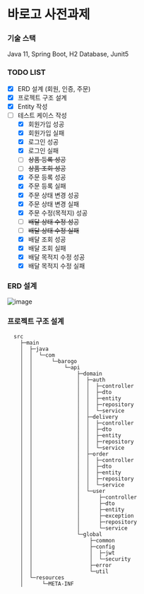 # 바로고 사전과제

### 기술 스택
Java 11, Spring Boot, H2 Database, Junit5

### TODO LIST
- [X] ERD 설계 (회원, 인증, 주문)
- [X] 프로젝트 구조 설계
- [X] Entity 작성
- [ ] 테스트 케이스 작성
  - [X] 회원가입 성공
  - [X] 회원가입 실패
  - [X] 로그인 성공
  - [X] 로그인 실패
  - [ ] ~~상품 등록 성공~~
  - [ ] ~~상품 조회 성공~~
  - [X] 주문 등록 성공
  - [X] 주문 등록 실패
  - [X] 주문 상태 변경 성공
  - [X] 주문 상태 변경 실패
  - [X] 주문 수정(목적지) 성공
  - [ ] ~~배달 상태 수정 성공~~
  - [ ] ~~배달 상태 수정 실패~~
  - [X] 배달 조회 성공
  - [X] 배달 조회 실패
  - [X] 배달 목적지 수정 성공
  - [X] 배달 목적지 수정 실패

### ERD 설계
![image](https://user-images.githubusercontent.com/50124623/226638899-1c2e95e5-6ba4-4f0b-b99e-df98042c973b.png)


### 프로젝트 구조 설계
```
  src
    ├─main
    │  ├─java
    │  │  └─com
    │  │      └─barogo
    │  │          └─api
    │  │              ├─domain
    │  │              │  ├─auth
    │  │              │  │  ├─controller
    │  │              │  │  ├─dto
    │  │              │  │  ├─entity
    │  │              │  │  ├─repository
    │  │              │  │  └─service
    │  │              │  ├─delivery
    │  │              │  │  ├─controller
    │  │              │  │  ├─dto
    │  │              │  │  ├─entity
    │  │              │  │  ├─repository
    │  │              │  │  └─service
    │  │              │  ├─order
    │  │              │  │  ├─controller
    │  │              │  │  ├─dto
    │  │              │  │  ├─entity
    │  │              │  │  ├─repository
    │  │              │  │  └─service
    │  │              │  └─user
    │  │              │      ├─controller
    │  │              │      ├─dto
    │  │              │      ├─entity
    │  │              │      ├─exception
    │  │              │      ├─repository
    │  │              │      └─service
    │  │              └─global
    │  │                  ├─common
    │  │                  ├─config
    │  │                  │  ├─jwt
    │  │                  │  └─security
    │  │                  ├─error
    │  │                  └─util
    │  └─resources
    │      └─META-INF
```
